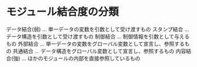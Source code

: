 # モジュール結合度の分類
 データ結合(弱) … 単一データの変数を引数として受け渡すもの
 スタンプ結合 … データ構造を引数として受け渡すもの
 制御結合 … 制御情報を引数として与えるもの
 外部結合 … 単一データの変数をグローバル変数として宣言し、参照するもの
 共通結合 … データ構造をグローバル変数として宣言し、参照するもの
 内容結合(強) … ほかのモジュールの内部を直接参照しているもの
